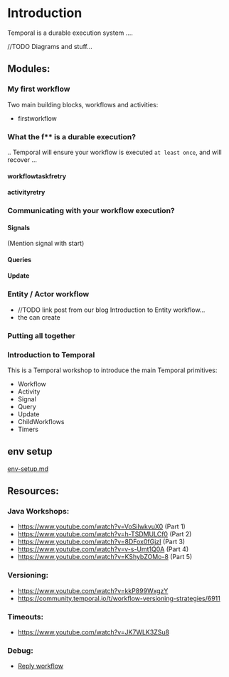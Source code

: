 # Introduction 

Temporal is a durable execution system ....

//TODO Diagrams and stuff... 

## Modules: 

### My first workflow

Two main building blocks, workflows and activities: 

- firstworkflow

### What the f** is a durable execution?

.. Temporal will ensure your workflow is executed `at least once`, and will recover ...

#### workflowtaskfretry


#### activityretry

### Communicating with your workflow execution?

#### Signals
(Mention signal with start)

#### Queries

#### Update


### Entity / Actor workflow

- //TODO link post from our blog
Introduction to Entity workflow... 
- the can create 

  

### Putting all together 





### Introduction to Temporal


This is a Temporal workshop to introduce the main Temporal primitives: 
- Workflow
- Activity
- Signal
- Query
- Update
- ChildWorkflows
- Timers 





## env setup 
[env-setup.md](./env-setup.md)


## Resources:

### Java Workshops:
- https://www.youtube.com/watch?v=VoSiIwkvuX0 (Part 1)
- https://www.youtube.com/watch?v=h-TSDMULCf0 (Part 2)
- https://www.youtube.com/watch?v=8DFox0fGjzI (Part 3)
- https://www.youtube.com/watch?v=v-s-Umt1Q0A (Part 4)
- https://www.youtube.com/watch?v=KShybZOMo-8 (Part 5)


### Versioning:
- https://www.youtube.com/watch?v=kkP899WxgzY
- https://community.temporal.io/t/workflow-versioning-strategies/6911

### Timeouts: 
- https://www.youtube.com/watch?v=JK7WLK3ZSu8


### Debug:
- [Reply workflow](https://github.com/temporalio/samples-java/blob/main/src/test/java/io/temporal/samples/hello/HelloActivityReplayTest.java)
